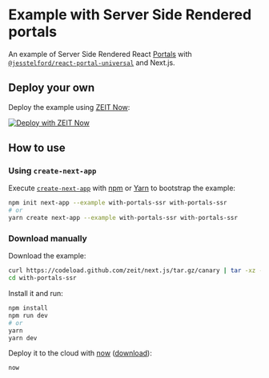 # Example with Server Side Rendered portals

An example of Server Side Rendered React [Portals](https://reactjs.org/docs/portals.html) with [`@jesstelford/react-portal-universal`](https://www.npmjs.com/package/@jesstelford/react-portal-universal) and Next.js.

## Deploy your own

Deploy the example using [ZEIT Now](https://zeit.co/now):

[![Deploy with ZEIT Now](https://zeit.co/button)](https://zeit.co/new/project?template=https://github.com/zeit/next.js/tree/canary/examples/with-portals-ssr)

## How to use

### Using `create-next-app`

Execute [`create-next-app`](https://github.com/zeit/next.js/tree/canary/packages/create-next-app) with [npm](https://docs.npmjs.com/cli/init) or [Yarn](https://yarnpkg.com/lang/en/docs/cli/create/) to bootstrap the example:

```bash
npm init next-app --example with-portals-ssr with-portals-ssr
# or
yarn create next-app --example with-portals-ssr with-portals-ssr
```

### Download manually

Download the example:

```bash
curl https://codeload.github.com/zeit/next.js/tar.gz/canary | tar -xz --strip=2 next.js-canary/examples/with-portals-ssr
cd with-portals-ssr
```

Install it and run:

```bash
npm install
npm run dev
# or
yarn
yarn dev
```

Deploy it to the cloud with [now](https://zeit.co/now) ([download](https://zeit.co/download)):

```bash
now
```
